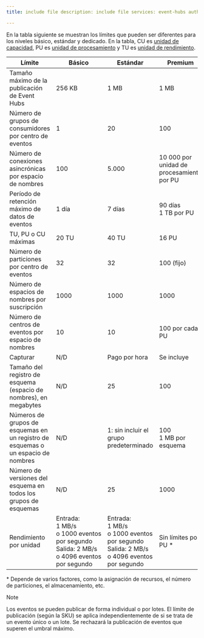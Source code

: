 ```yaml
---
title: include file description: include file services: event-hubs author: spelluru ms.service: event-hubs ms.topic: include ms.date: 05/25/2021 ms.author: spelluru ms.custom: "include file","fasttrack-edit","iot","event-hubs"

---
```


En la tabla siguiente se muestran los límites que pueden ser diferentes para los niveles básico, estándar y dedicado. En la tabla, CU es [unidad de capacidad](../event-hubs-dedicated-overview.md), PU es [unidad de procesamiento](../event-hubs-scalability.md#processing-units) y TU es [unidad de rendimiento](../event-hubs-scalability.md#throughput-units). 

| Límite | Básico | Estándar | Premium |  Dedicado |
| ----- | ----- | -------- | -------- | --------- | 
| Tamaño máximo de la publicación de Event Hubs | 256 KB | 1 MB | 1 MB |  1 MB |
| Número de grupos de consumidores por centro de eventos | 1 | 20 | 100 | 1000<br/>Sin límite por CU  |
| Número de conexiones asincrónicas por espacio de nombres | 100 | 5\.000 | 10 000 por unidad de procesamiento por PU | 100 000 por CU |
| Período de retención máximo de datos de eventos | 1 día | 7 días | 90 días<br/>1 TB por PU | 90 días<br/>10 TB por CU |
| TU, PU o CU máximas |20 TU | 40 TU | 16 PU | 20 CU |
| Número de particiones por centro de eventos | 32 | 32 | 100 (fijo) | 1024 por centro de eventos<br/> 2000 por CU |
| Número de espacios de nombres por suscripción | 1000 | 1000 | 1000 | 1000 (50 por CU) |
| Número de centros de eventos por espacio de nombres | 10 | 10 | 100 por cada PU | 1000 |
| Capturar | N/D | Pago por hora | Se incluye | Se incluye |
| Tamaño del registro de esquema (espacio de nombres), en megabytes | N/D | 25 | 100 | 1024 |
| Números de grupos de esquemas en un registro de esquemas o un espacio de nombres | N/D | 1: sin incluir el grupo predeterminado | 100 <br/>1 MB por esquema | 1000<br/>1 MB por esquema |
| Número de versiones del esquema en todos los grupos de esquemas | N/D | 25 | 1000 | 10000 |
| Rendimiento por unidad | Entrada: 1 MB/s o 1000 eventos por segundo<br/>Salida: 2 MB/s o 4096 eventos por segundo | Entrada: 1 MB/s o 1000 eventos por segundo<br/>Salida: 2 MB/s o 4096 eventos por segundo | Sin límites por PU * | Sin límites por CU * |

\* Depende de varios factores, como la asignación de recursos, el número de particiones, el almacenamiento, etc. 
 

> [!NOTE]
> Los eventos se pueden publicar de forma individual o por lotes. El límite de publicación (según la SKU) se aplica independientemente de si se trata de un evento único o un lote. Se rechazará la publicación de eventos que superen el umbral máximo.


